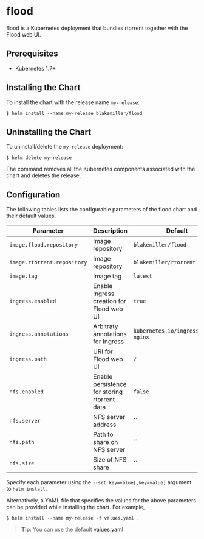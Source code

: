 # flood

flood is a Kubernetes deployment that bundles rtorrent together with the Flood web UI.

## Prerequisites

- Kubernetes 1.7+

## Installing the Chart

To install the chart with the release name `my-release`:

```console
$ helm install --name my-release blakemiller/flood
```

## Uninstalling the Chart

To uninstall/delete the `my-release` deployment:

```console
$ helm delete my-release
```

The command removes all the Kubernetes components associated with the chart and deletes the release.

## Configuration

The following tables lists the configurable parameters of the flood chart and their default values.

| Parameter | Description | Default |
| --------- | ----------- | ------- |
| `image.flood.repository` | Image repository | `blakemiller/flood` |
| `image.rtorrent.repository` | Image repository | `blakemiller/rtorrent` |
| `image.tag` | Image tag | `latest` |
| `ingress.enabled` | Enable Ingress creation for Flood web UI | `true` |
| `ingress.annotations` | Arbitraty annotations for Ingress  | `kubernetes.io/ingress.class: nginx` |
| `ingress.path` | URI for Flood web UI | `/` |
| `nfs.enabled` | Enable persistence for storing rtorrent data | `false` |
| `nfs.server` | NFS server address | `` |
| `nfs.path` | Path to share on NFS server | `` |
| `nfs.size` | Size of NFS share | `` |

Specify each parameter using the `--set key=value[,key=value]` argument to `helm install`.

Alternatively, a YAML file that specifies the values for the above parameters can be provided while installing the chart. For example,

```console
$ helm install --name my-release -f values.yaml .
```
> **Tip**: You can use the default [values.yaml](values.yaml)
